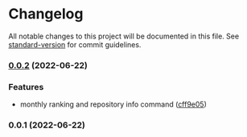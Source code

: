 # Changelog

All notable changes to this project will be documented in this file. See [standard-version](https://github.com/conventional-changelog/standard-version) for commit guidelines.

### [0.0.2](https://github.com/nrgribeiro/codacy-slack-bot/compare/v0.0.1...v0.0.2) (2022-06-22)

### Features

- monthly ranking and repository info command ([cff9e05](https://github.com/nrgribeiro/codacy-slack-bot/commit/cff9e05147536d3c34e3d6a9c8f51096dd1a0151))

### 0.0.1 (2022-06-22)
